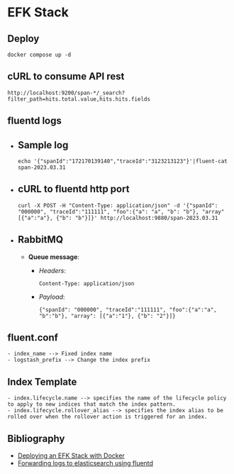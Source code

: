 

# EFK Stack

## Deploy

```shell
docker compose up -d
```
## cURL to consume API rest

```
http://localhost:9200/span-*/_search?filter_path=hits.total.value,hits.hits.fields
```

## fluentd logs

  - ## Sample log
    ```shell
    echo '{"spanId":"172170139140","traceId":"3123213123"}'|fluent-cat span-2023.03.31
    ```
    

  - ## cURL to fluentd http port
    ```shell
    curl -X POST -H "Content-Type: application/json" -d '{"spanId":  "000000", "traceId":"111111", "foo":{"a": "a", "b": "b"}, "array"[{"a":"a"}, {"b": "b"}]}' http://localhost:9880/span-2023.03.31
    ```

  - ## RabbitMQ

    - **Queue message**:
  
      - *Headers*: 
          ```
          Content-Type: application/json
          ```
      
      - *Payload*: 
          ```
          {"spanId": "000000", "traceId":"111111", "foo":{"a":"a", "b":"b"}, "array": [{"a":"1"}, {"b": "2"}]}
          ```

## fluent.conf

    - index_name --> Fixed index name
    - logstash_prefix --> Change the index prefix

## Index Template
    - index.lifecycle.name --> specifies the name of the lifecycle policy to apply to new indices that match the index pattern.
    - index.lifecycle.rollover_alias --> specifies the index alias to be rolled over when the rollover action is triggered for an index.



## Bibliography 

- [Deploying an EFK Stack with Docker](https://adamtheautomator.com/efk-stack/)
- [Forwarding logs to elasticsearch using fluentd](https://gist.github.com/skhatri/48a6119f0ef20e5e042dc97d1011f37a)